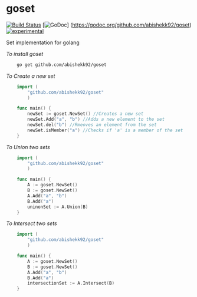 goset
=====

[![Build Status](https://travis-ci.org/abishekk92/goset.svg?branch=master)](https://travis-ci.org/abishekk92/goset) [![GoDoc](https://godoc.org/github.com/abishekk92/goset?status.svg)] (https://godoc.org/github.com/abishekk92/goset)[![experimental](http://badges.github.io/stability-badges/dist/experimental.svg)](http://github.com/badges/stability-badges)

Set implementation for golang

_To install goset_

```bash
    go get github.com/abishekk92/goset
```

_To Create a new set_

```go
    import (
        "github.com/abishekk92/goset"
        )

    func main() {
        newSet := goset.NewSet() //Creates a new set
        newSet.Add("a", "b") //Adds a new element to the set
        newSet.del("b") //Rmeoves an element from the set
        newSet.isMember("a") //Checks if 'a' is a member of the set
    }
```


_To Union two sets_

```go
    import (
        "github.com/abishekk92/goset"
        )

    func main() {
        A := goset.NewSet()
        B := goset.NewSet()
        A.Add("a", "b")
        B.Add("a")
        uninonSet := A.Union(B)
    }
```

_To Intersect two sets_

```go
    import (
        "github.com/abishekk92/goset"
        )

    func main() {
        A := goset.NewSet()
        B := goset.NewSet()
        A.Add("a", "b")
        B.Add("a")
        intersectionSet := A.Intersect(B)
    }
```
